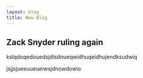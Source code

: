 ```yaml
---
layout: blog
title: New Blog
---
```

## Zack Snyder ruling again

kslqdoqedouedsjdlsdnueqwidhuqeidhujendksudwiq

jsjjsjueeuueueiwsjdnowdowio
